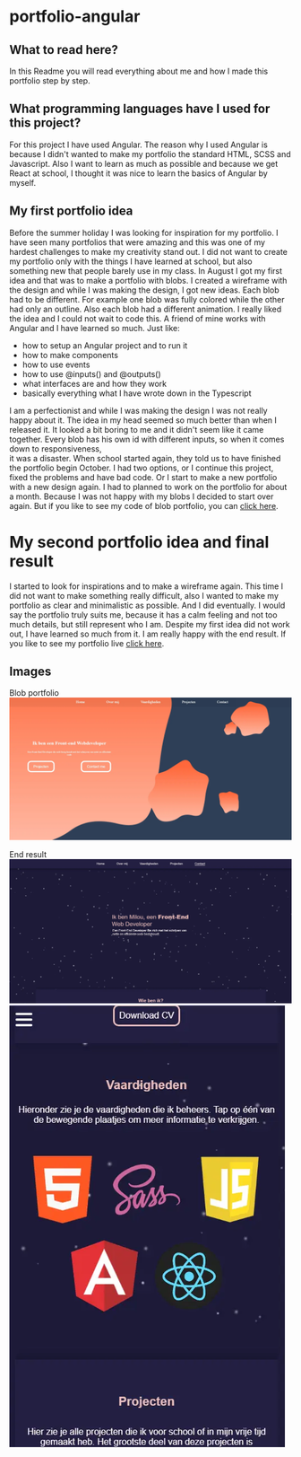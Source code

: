 # portfolio-angular

## What to read here?
In this Readme you will read everything about me and how I made this portfolio step by step. 

## What programming languages have I used for this project?
For this project I have used Angular. The reason why I used Angular is because
I didn't wanted to make my portfolio the standard HTML, SCSS and Javascript.
Also I want to learn as much as possible and because we get React at school,
I thought it was nice to learn the basics of Angular by myself. 

## My first portfolio idea
Before the summer holiday I was looking for inspiration for my portfolio.
I have seen many portfolios that were amazing and this was one of my hardest challenges to make my creativity stand out.
I did not want to create my portfolio only with the things I have learned at school, but also something new that people barely use in my class.
In August I got my first idea and that was to make a portfolio with blobs. 
I created a wireframe with the design and while I was making the design, I got new ideas.
Each blob had to be different. For example one blob was fully colored while the other had only an outline.
Also each blob had a different animation.
I really liked the idea and I could not wait to code this.
A friend of mine works with Angular and I have learned so much. 
Just like: 
- how to setup an Angular project and to run it
- how to make components
- how to use events
- how to use @inputs() and @outputs()
- what interfaces are and how they work
- basically everything what I have wrote down in the Typescript
  
I am a perfectionist and while I was making the design I was not really happy about it.
The idea in my head seemed so much better than when I released it.
It looked a bit boring to me and it didn't seem like it came together.
Every blob has his own id with different inputs, so when it comes down to responsiveness,  
it was a disaster. When school started again, they told us to have finished the portfolio
begin October. I had two options, or I continue this project, fixed the problems and have bad code.
Or I start to make a new portfolio with a new design again. I had to planned to work on the portfolio for about a month.
Because I was not happy with my blobs I decided to start over again.
But if you like to see my code of blob portfolio, you can [click here](https://github.com/Milouyg/practice-angular).

# My second portfolio idea and final result
I started to look for inspirations and to make a wireframe again.
This time I did not want to make something really difficult, also I wanted
to make my portfolio as clear and minimalistic as possible.
And I did eventually. I would say the portfolio truly suits me, because it has a
calm feeling and not too much details, but still represent who I am.
Despite my first idea did not work out, I have learned so much from it.
I am really happy with the end result.
If you like to see my portfolio live [click here](https://portfolio-milou.web.app/).

## Images
Blob portfolio
![blob](imgs/blobPortfolio.webp)

End result
![Desktop](imgs/Portfolio.webp)
![Mobile](imgs/mobile.webp)
